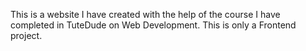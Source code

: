 This is a website I have created with the help of the course I have completed in TuteDude on Web Development.
This is only a Frontend project.
